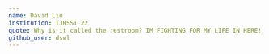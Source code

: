 ```yaml
---
name: David Liu
institution: TJHSST 22
quote: Why is it called the restroom? IM FIGHTING FOR MY LIFE IN HERE!
github_user: dswl
---
```

